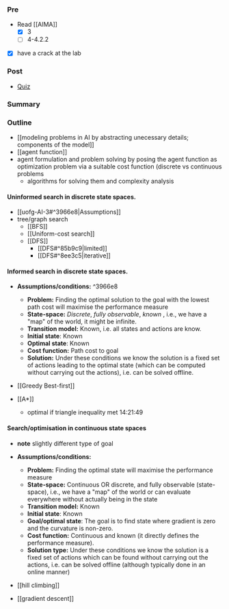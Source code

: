 ### Pre

- Read [[AIMA]]
	- [x] 3
	- [ ] 4-4.2.2
- [x]   have a crack at the lab

### Post
- [Quiz](https://moodle.gla.ac.uk/mod/quiz/view.php?id=2566157)

### Summary

### Outline
- [[modeling problems in AI by abstracting unecessary details; components of the model]]
- [[agent function]]
- agent formulation and problem solving by posing the agent function as optimization problem via a suitable cost function (discrete vs continuous problems
	- algorithms for solving them and complexity analysis
		
#### Uninformed search in discrete state spaces.
- [[uofg-AI-3#^3966e8|Assumptions]]
- tree/graph search
	- [[BFS]]
	- [[Uniform-cost search]]
	- [[DFS]]
		- [[DFS#^85b9c9|limited]]
		- [[DFS#^8ee3c5|iterative]]
#### Informed search in discrete state spaces.

- **Assumptions/conditions:**   ^3966e8
	-   **Problem:** Finding the optimal solution to the goal with the lowest path cost will maximise the performance measure
	-   **State-space:** _Discrete_, _fully observable_, _known_ , i.e., we have a "map" of the world, it might be infinite.  
    -   **Transition model:** Known, i.e. all states and actions are know.  
    -   **Initial state**: Known  
    -   **Optimal state**: Known  
    -   **Cost function:** Path cost to goal  
    -   **Solution:** Under these conditions we know the solution is a fixed set of actions leading to the optimal state (which can be computed without carrying out the actions), i.e. can be solved offline.

- [[Greedy Best-first]]
- [[A*]]
	- optimal if triangle inequality met 14:21:49

#### Search/optimisation in continuous state spaces 
- **note** slightly different type of goal
- **Assumptions/conditions:**  
	-   **Problem:** Finding the optimal state will maximise the performance measure  
	-   **State-space:** Continuous OR discrete, and fully observable (state-space), i.e., we have a "map" of the world or can evaluate everywhere without actually being in the state  
	-   **Transition model:** Known  
	-   **Initial state**: Known  
	-   **Goal/optimal state**: The goal is to find state where gradient is zero and the curvature is non-zero.  
	-   **Cost function:** Continuous and known (it directly defines the performance measure).  
	-   **Solution type:** Under these conditions we know the solution is a fixed set of actions which can be found without carrying out the actions, i.e. can be solved offline (although typically done in an online manner)

- [[hill climbing]]
- [[gradient descent]]
